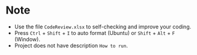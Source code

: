 # Note

- Use the file `CodeReview.xlsx` to self-checking and improve your coding.
- Press `Ctrl` + `Shift` + `I` to auto format (Ubuntu) or `Shift` + `Alt` + `F` (Window).
- Project does not have description `How to run`.

